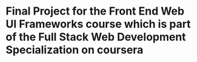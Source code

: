 # Final Project for the Front End Web UI Frameworks course which is part of the Full Stack Web Development Specialization on coursera
